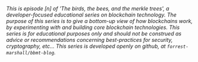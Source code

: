
*This is episode [n] of 'The birds, the bees, and the merkle trees',
a developer-focused educational series on blockchain technology.
The purpose of this series is to give a bottom-up view of how blockchains
work, by experimenting with and building core blockchain technologies.
This series is for educational purposes only and should not be construed
as advice or recommendations concerning best-practices for security,
cryptography, etc... This series is developed openly on github, 
at `forrest-marshall/bbmt-blog`.*


